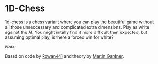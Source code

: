 # 1D-Chess

1d-chess is a chess variant where you can play the beautiful game without all those unneccessary and complicated extra dimensions. Play as white against the AI. You might initally find it more difficult than expected, but assuming optimal play, is there a forced win for white?

*Note:*

Based on code by [Rowan441](https://github.com/Rowan441/1d-chess/) and theory by [Martin Gardner](https://www.jstor.org/stable/24966361).
